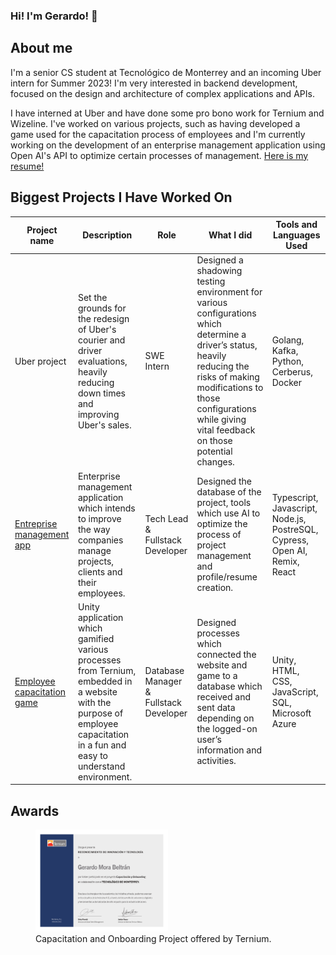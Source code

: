 ### Hi! I'm Gerardo! 👋

## About me
I'm a senior CS student at Tecnológico de Monterrey and an incoming Uber intern for Summer 2023! I'm very interested in backend development, focused on the design and architecture of complex applications and APIs.

I have interned at Uber and have done some pro bono work for Ternium and Wizeline. I've worked on various projects, such as having developed a game used for the capacitation process of employees and I'm currently working on the development of an enterprise management application using Open AI's API to optimize certain processes of management. [Here is my resume!](https://thegerrystone1.github.io/resume/)

## Biggest Projects I Have Worked On

| Project name | Description | Role         | What I did  | Tools and Languages Used |
| ------------ | ----------- | ------------ | ----------- | -----------              |
| Uber project | Set the grounds for the redesign of Uber's courier and driver evaluations, heavily reducing down times and improving Uber's sales. | SWE Intern | Designed a shadowing testing environment for various configurations which determine a driver’s status, heavily reducing the risks of making modifications to those configurations while giving vital feedback on those potential changes. | Golang, Kafka, Python, Cerberus, Docker |
| [Entreprise management app](https://github.com/wizelineacademy/itesm-socioformador-ene-feb-2023-equipo-2) | Enterprise management application which intends to improve the way companies manage projects, clients and their employees. | Tech Lead & Fullstack Developer | Designed the database of the project, tools which use AI to optimize the process of project management and profile/resume creation. | Typescript, Javascript, Node.js, PostreSQL, Cypress, Open AI, Remix, React |
| [Employee capacitation game](https://github.com/TheGerryStone1/PlearniumWeb)| Unity application which gamified various processes from Ternium, embedded in a website with the purpose of employee capacitation in a fun and easy to understand environment. | Database Manager & Fullstack Developer | Designed processes which connected the website and game to a database which received and sent data depending on the logged-on user’s information and activities. | Unity, HTML, CSS, JavaScript, SQL, Microsoft Azure |

## Awards

<figure>
  <img class="img-fluid" src="https://github.com/TheGerryStone1/TheGerryStone1/blob/main/files/Gerardo_page-0001.jpg" alt="img-verification" width="50%" height="50%">
  <figcaption>Capacitation and Onboarding Project offered by Ternium.</figcaption>
</figure>



<!--
**TheGerryStone1/TheGerryStone1** is a ✨ _special_ ✨ repository because its `README.md` (this file) appears on your GitHub profile.

Here are some ideas to get you started:

- 🔭 I’m currently working on ...
- 🌱 I’m currently learning ...
- 👯 I’m looking to collaborate on ...
- 🤔 I’m looking for help with ...
- 💬 Ask me about ...
- 📫 How to reach me: ...
- 😄 Pronouns: ...
- ⚡ Fun fact: ...
-->
